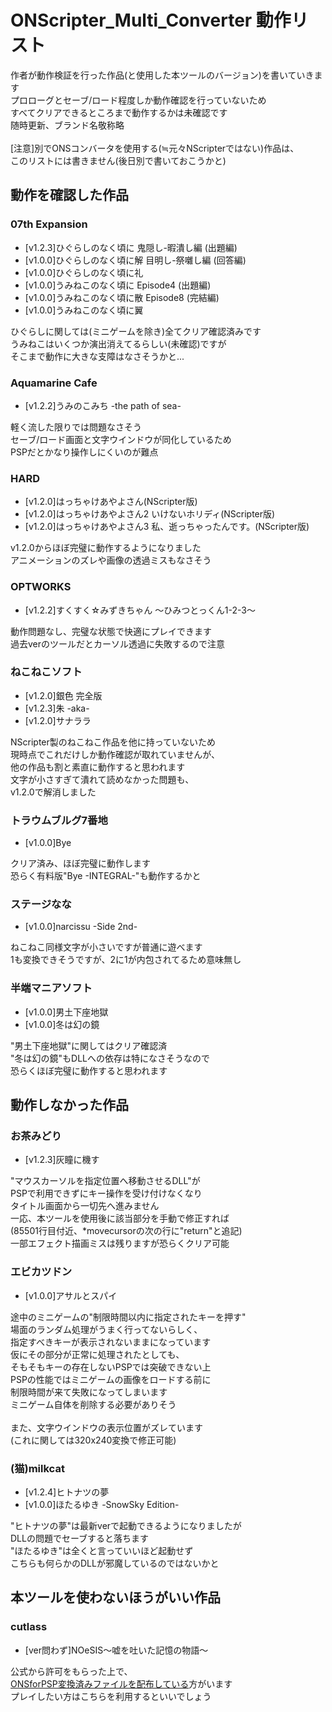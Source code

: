 # ONScripter_Multi_Converter 動作リスト
 作者が動作検証を行った作品(と使用した本ツールのバージョン)を書いていきます<br>
 プロローグとセーブ/ロード程度しか動作確認を行っていないため<br>
 すべてクリアできるところまで動作するかは未確認です<br>
 随時更新、ブランド名敬称略<br>
 <br>
 [注意]別でONSコンバータを使用する(≒元々NScripterではない)作品は、<br>
 このリストには書きません(後日別で書いておこうかと)<br>

## 動作を確認した作品

### 07th Expansion
 - [v1.2.3]ひぐらしのなく頃に 鬼隠し-暇潰し編 (出題編)
 - [v1.0.0]ひぐらしのなく頃に解 目明し-祭囃し編 (回答編)
 - [v1.0.0]ひぐらしのなく頃に礼 
 - [v1.0.0]うみねこのなく頃に Episode4 (出題編)
 - [v1.0.0]うみねこのなく頃に散 Episode8 (完結編)
 - [v1.0.0]うみねこのなく頃に翼

 ひぐらしに関しては(ミニゲームを除き)全てクリア確認済みです<br>
 うみねこはいくつか演出消えてるらしい(未確認)ですが<br>
 そこまで動作に大きな支障はなさそうかと...<br>

### Aquamarine Cafe
 - [v1.2.2]うみのこみち -the path of sea-

 軽く流した限りでは問題なさそう<br>
 セーブ/ロード画面と文字ウインドウが同化しているため<br>
 PSPだとかなり操作しにくいのが難点<br>

### HARD
 - [v1.2.0]はっちゃけあやよさん(NScripter版)
 - [v1.2.0]はっちゃけあやよさん2 いけないホリディ(NScripter版)
 - [v1.2.0]はっちゃけあやよさん3 私、逝っちゃったんです。(NScripter版)

 v1.2.0からほぼ完璧に動作するようになりました<br>
 アニメーションのズレや画像の透過ミスもなさそう<br>

### OPTWORKS
 - [v1.2.2]すくすく☆みずきちゃん ～ひみつとっくん1-2-3～

 動作問題なし、完璧な状態で快適にプレイできます<br>
 過去verのツールだとカーソル透過に失敗するので注意<br>

### ねこねこソフト
 - [v1.2.0]銀色 完全版
 - [v1.2.3]朱 -aka-
 - [v1.2.0]サナララ

 NScripter製のねこねこ作品を他に持っていないため<br>
 現時点でこれだけしか動作確認が取れていませんが、<br>
 他の作品も割と素直に動作すると思われます<br>
 文字が小さすぎて潰れて読めなかった問題も、<br>
 v1.2.0で解消しました<br>

### トラウムブルグ7番地
 - [v1.0.0]Bye

 クリア済み、ほぼ完璧に動作します<br>
 恐らく有料版"Bye -INTEGRAL-"も動作するかと<br>

### ステージなな
 - [v1.0.0]narcissu -Side 2nd-

 ねこねこ同様文字が小さいですが普通に遊べます<br>
 1も変換できそうですが、2に1が内包されてるため意味無し<br>

### 半端マニアソフト
 - [v1.0.0]男土下座地獄
 - [v1.0.0]冬は幻の鏡

 "男土下座地獄"に関してはクリア確認済<br>
 "冬は幻の鏡"もDLLへの依存は特になさそうなので<br>
 恐らくほぼ完璧に動作すると思われます<br>

## 動作しなかった作品

### お茶みどり
 - [v1.2.3]灰瞳に機す

 "マウスカーソルを指定位置へ移動させるDLL"が<br>
 PSPで利用できずにキー操作を受け付けなくなり<br>
 タイトル画面から一切先へ進みません<br>
 一応、本ツールを使用後に該当部分を手動で修正すれば<br>
 (85501行目付近、*movecursorの次の行に"return"と追記)<br>
 一部エフェクト描画ミスは残りますが恐らくクリア可能<br>

### エビカツドン
 - [v1.0.0]アサルとスパイ

 途中のミニゲームの"制限時間以内に指定されたキーを押す"<br>
 場面のランダム処理がうまく行ってないらしく、<br>
 指定すべきキーが表示されないままになっています<br>
 仮にその部分が正常に処理されたとしても、<br>
 そもそもキーの存在しないPSPでは突破できない上<br>
 PSPの性能ではミニゲームの画像をロードする前に<br>
 制限時間が来て失敗になってしまいます<br>
 ミニゲーム自体を削除する必要がありそう<br>
 <br>
 また、文字ウインドウの表示位置がズレています<br>
 (これに関しては320x240変換で修正可能)<br>

### (猫)milkcat
 - [v1.2.4]ヒトナツの夢
 - [v1.0.0]ほたるゆき -SnowSky Edition-

 "ヒトナツの夢"は最新verで起動できるようになりましたが<br>
 DLLの問題でセーブすると落ちます<br>
 "ほたるゆき"は全くと言っていいほど起動せず<br>
 こちらも何らかのDLLが邪魔しているのではないかと<br>

## 本ツールを使わないほうがいい作品

### cutlass
 - [ver問わず]NOeSIS～嘘を吐いた記憶の物語～

 公式から許可をもらった上で、<br>
 [ONSforPSP変換済みファイルを配布している](http://blog.livedoor.jp/tsukudani0209/archives/34211037.html)方がいます<br>
 プレイしたい方はこちらを利用するといいでしょう<br>

